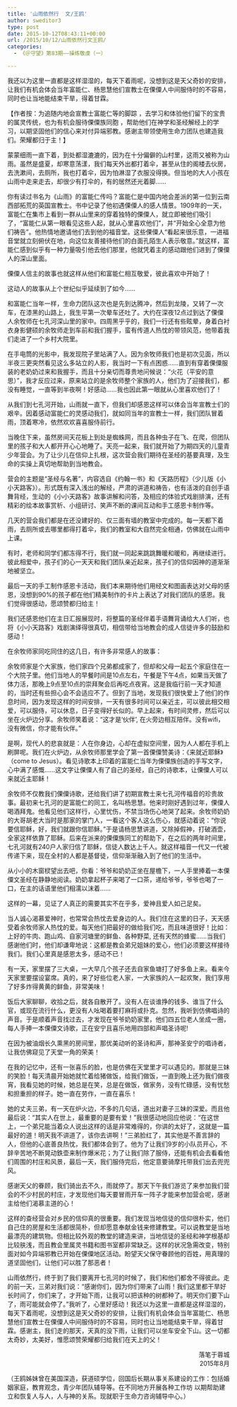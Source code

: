 ```yaml
---
title: '山雨依然行  文/王鸥'
author: sweditor3
type: post
date: 2015-10-12T08:43:11+00:00
url: /2015/10/12/山雨依然行文王鸥/
categories:
  - 《＠守望》第83期——操练敬虔（一）

---
```

我还以为这里一直都是这样湿湿的，每天下着雨呢，没想到这是天父奇妙的安排，让我们有机会体会当年富能仁、杨思慧他们宣教士在傈僳人中间服侍时的不容易，同时也让当地能结束干旱，得着甘霖。 

<!--more-->

【作者按：为追随内地会宣教士富能仁等的脚踪 ，去学习和体验他们留下的宝贵的属灵传统，也为有机会服待傈僳族同胞 ，帮助他们在神学和圣经解经上的学习，以期坚固他们的信心来对付异端邪教。感谢主带领使用生命力团队也建造我们。荣耀都归于主！】 

蒙蒙细雨一直下着，到处都湿漉漉的，因为在十分偏僻的山村里，这雨又被称为山雨。虽然是盛夏，却寒意荡漾，我们每天外出都打着伞，甚至从住的阁楼去伙房，去洗漱间，去厕所，我也打着伞，因为怕淋湿了衣服没得换。但当地的大人小孩在山雨中走来走去，却很少有打伞的，有的居然还光着脚&#8230;&#8230;&nbsp; 

你有读过书名为《山雨》的富能仁传吗？富能仁是中国内地会差派的第一位到云南西部拓荒的英国宣教士。书中记录了他初遇傈僳人的感人情景。1909年的一天，富能仁在集市上看到一群从山里来的穿着独特的傈僳人，就立即被他们吸引了，&ldquo;富能仁从第一眼看见这些人起，就从心里喜欢他们&rdquo;，并&ldquo;开始全心全意为他们祷告&rdquo;。他热情地邀请他们去到他的福音堂。这些傈僳人&ldquo;看起来很乐意，一进福音堂就立刻俯伏在地，向这位友善接待他们的白面孔陌生人表示敬意。&rdquo;就这样，富能仁感到似乎有一种力量吸引他去他们那里，他就凭着主的感动跟他们进到了傈僳人的深山里面。 

傈僳人信主的故事也就这样从他们和富能仁相互敬爱，彼此喜欢中开始了！ 

这动人的故事从上个世纪似乎延续到了如今&hellip;&hellip; 

和富能仁当年一样，生命力团队这次也是先到达腾冲，然后到龙陵，又转了一次车，在漆黑的山路上，我生平第一次晕车还吐了。大约在深夜12点过到达了傈僳人余牧师在七孔河深山里的家中。四周黑乎乎的，我们一行还有些眩晕，身着白衬衣身影健硕的余牧师走到车前和我们握手，蛮有传道人热忱的带领风范，他带着我们走进了一个乡村大院里。 

在手电筒的光影中，我发现院子里站满了人。因为余牧师我们也是初次见面，所以半夜三更突然看见这么多站立的人影，我当时一下有点困惑&hellip;&hellip;直到有穿着傈僳服装的老奶奶过来和我握手，而且十分亲切而尊贵地问候说：&ldquo;火花（平安的意思）&rdquo;，我才反应过来，原来站立的是余牧师整个家族的人，他们为了迎接我们，都没有睡觉，一直等到半夜啊！好感动&hellip;&hellip;我也因此第一眼就从心里喜欢他们了！ 

从我们到七孔河开始，山雨就一直下，但我们却感恩这样可以体会当年宣教士们的艰辛。因着感动富能仁的灵感动我们，就如同当年的宣教士一样，我们团队冒着雨，顶着寒冷，依然欢欢喜喜服侍前行。 

当晚住下来，虽然房间天花板上到处是蜘蛛网，而且各种虫子在飞、在爬，但团队里的孩子和大人都开开心心地睡了。天亮一起来，我们就开始了为期四天的儿童青少年营会。为了让少儿在信仰上扎根，这次营会我们期待在圣经的基要真理，及生命的实操上真切地帮助到当地教会。 

营会的主题是&ldquo;圣经与名著&rdquo;，内容选自《约翰一书》和《天路历程》（少儿版《小小天路客》）。形式既有深入浅出的解经，严肃的讲道和祷告，也有活泼的自创手语舞背经，生动的《小小天路客》故事讲解和问答，及相应的体验式戏剧排演，还有精彩的绘本故事赏析、小组研讨、笑声不断的课间互动和手工感恩卡制作等。 

几天的营会我们都是在还没建好的、仅三面有墙的教室中完成的。每一天都下着雨，去厕所或去哪里都得打着伞，我们的教室和大自然完全相通，仿佛就在山雨中上课。 

有时，老师和同学们都冻得不行，我们就一同起来跳跳舞暖和暖和，再继续进行。彼此相爱中，孩子们的心一天天和我们团队亲近起来，孩子们的信仰因神的道渐渐地被坚立。 

最后一天的手工制作感恩卡活动，我们本来期待他们用经文和图画表达对父母的感恩，没想到90%的孩子都在他们精美制作的卡片上表达了对我们团队的感恩。我们觉得很感动，愿颂赞都归给主！ 

我们还感恩他们在主日汇报展现时，将整篇的圣经伴着手语舞背诵给大人们听，也将《小小天路客》戏剧演绎得很真切，相信带给当地教会的成人信徒许多的鼓励和感动！ 

在余牧师家同吃同住的这几日，有许多非常感人的故事： 

余牧师家是个大家族，他们家四个兄弟都成家了，但却和父母一起五个家庭住在一个大院子里。他们当地人的早餐时间是10点左右，午餐是下午4点，如果当天做了体力活，那晚上9点至10点的崇拜聚会后再吃点夜宵。这是我临行前一天才知道的，当时还有些担心会不会适应不了。但到了当地，发现我们很快爱上了他们的作息时间，因为发现这样的时间安排，一天有很多时间可以亲近主，可以彼此相交相爱，可以服侍，可以休息，日子变得好长似的。早上起来，有时间灵修，然后可以坐在火炉边分享。余牧师笑着说：&ldquo;这才是&lsquo;伙伴&rsquo;, 在火旁边相互陪伴。没有wifi，没有微信，你才能有伙伴。&rdquo; 

是啊，现代人的悲哀就是：人在你身边，心却在虚拟空间里，因为人人都在手机上刷屏呢。我们在火炉边，从余牧师那里学会了第一首傈僳赞美诗：《来就近耶稣》（come to Jesus）。看见诗歌本上印着的富能仁当年为傈僳族创造的手写文字，心中满了感慨&hellip;&hellip;这文字让傈僳人有了自己的圣经，自己的诗歌本，让傈僳人可以来就近主耶稣！ 

余牧师不仅教我们傈僳诗歌，还给我们讲了初期宣教士来七孔河传福音的珍贵故事。最初来七孔河的是富能仁的同工，名叫杨思慧。他来时刚好遇到过年，傈僳人喝酒拜鬼。他看见他们这样行，心里忧伤，不禁当场伤心地哭了起来。余牧师奶奶的大哥胡老大当时是那家的掌门人，一看这个客人这么伤心，就感动着说：&ldquo;你说要信耶稣，好，我们就跟你信耶稣。&rdquo;于是请杨思慧讲道，又除掉假神，打破酒壶，全家这样依靠了耶稣。后来在派来的傈僳族同工的帮助下，在之后的两年时间里，七孔河就有240户人家归信了耶稣，信徒人数达上千人。就这样福音一代又一代被传递下来，现在全村的人都是基督徒，信仰渐渐融入到了他们的生活中。 

从小小的木窗棂望出去吧，你看：爷爷和奶奶正坐在屋檐下，一人手里捧着一本傈僳文圣经在静静地阅读。奶奶拿起杯子来喝了一口茶，递给爷爷，爷爷也喝了一口，在主的话语里他们相濡以沫着&hellip;&hellip;&nbsp; 

这样的一幕，见证了人真正的需要其实不在乎多，爱神且爱人如己足矣。 

当人诚心渴慕爱神时，也常常会热忱去爱身边的人。我们住在这里的日子，天天感受着余牧师家人热忱的爱。每天他们把最好的做给我们吃，而且味道很好！比如：上好的牛肉、跑山鸡、自家河塘里的鲜鱼、各种野菜, 还有天然的蜂蜜&hellip;&hellip;当我们感谢他们时，他们却谦卑地说：这都是教会弟兄姐妹的爱心，他们必须要这样接待我们。我们心里真是感恩太多，感动不已！ 

有一天，家里摆了三大桌，一大早几个孩子还去自家鱼塘打了好多鱼上来。看来今天家里要摆设宴席。真的，来了好些位老人家，一大家族的人一起欢聚，我们享用了好多炸得黄黄的鲜鱼，非常美味！ 

饭后大家聊聊，收拾之后，就各自散开了。没有人在谈谁挣的钱多、谁当了什么官，或现在流行什么，更没有人吆喝着要打麻将或扑克。忽然，我听到仿佛唱诗的声音。于是顺着声音找过去，才发现在爷爷奶奶家里，他们四五位老人坐成一圈，每人手捧一本傈僳文诗歌，正在安宁且喜乐地用四部和声唱圣诗呢! 

在因为被油烟长久熏黑的房间里，那优美动听的圣诗和声，那神圣安宁的唱诗者，让我仿佛窥见了天堂一角的荣美！ 

在我的记忆中，还有一张喜乐的脸，也是仿佛在天堂里才可以遇见的。那就是三妹的笑脸！每天清晨开始她就忙着给猪做饭，给我们做饭，一直到晚上还为我们做夜宵，我看见她的时候，她总是在笑，总是在做饭，做家务，没有忙碌感，没有忧愁和担重担的样子。她一直在劳作，一直在喜乐！ 

她的丈夫三弟，有一天在炉火边，不多的几句话，道出对妻子三妹的深爱。而且他最后说：&ldquo;其实人在世上，最重要的是要有爱！&rdquo;我很感动地回应他说：&ldquo;在这世上，一个弟兄能当着众人说出这样的话是非常难得的，你讲的太好了，这就是一篇最好的道！明天我不讲道了，该你去讲啊！&rdquo;三弟脸红了，其实他是不善言辞的人，但他的心底善良热忱，我们都体会到了。他为了让我们9岁的小队员开心，不辞辛苦地不断晃动鉄壶来制作爆米花；为了让我们除了服侍，还能有机会去看看他们周围的村庄和风景，最后一天，我们服侍完后，他定意要骑摩托带我们出去兜兜风。 

感谢天父的眷顾，我们骑出去不久，雨就停了。那天下午我们游览了来参加我们营会的不少村民的村庄，才发现他们每天要冒雨开车一阵子才能来参加营会呢，感谢主给他们渴慕主道的心！ 

这样的查经营会对乡民的信仰真的很重要。我们发现当地信徒的信仰很朴实，他们自己住的房屋和生活都很简朴，但却愿意奉献金钱来修建教堂。可以说教堂是当地最漂亮的建筑物。但相比较外观的教堂的建造来讲，当地信徒的圣经和神学根基却比较肤浅，而且教会里属灵书籍和图书室都非常缺乏。这样的状况急需改变，特别面对如今异端邪教已开始在傈僳地区活动。盼望天父保守眷顾他的百姓，用真理的道坚固他们，让他们可以胜了那恶者！ 

山雨依然行，终于到了我们要离开七孔河的时候了，我们和他们都舍不得彼此。走的前一天，三弟对我们说：&ldquo;感谢你们，因为你们带来了山雨！我们这里都干旱好长时间了，你们来了，才开始下雨，让我可以把该种的树都种了。明天你们要下山了，雨可能就会停了。&rdquo;我听了，心里好感动！我还以为这里一直都是这样湿湿的，每天下着雨呢，没想到这是天父奇妙的安排，让我们有机会体会当年富能仁、杨思慧他们宣教士在傈僳人中间服侍时的不容易，同时也让当地能结束干旱，得着甘霖。感谢主，我们走的那天，天真的没下雨，让我们可以坐车安全下山。这一切都太奇妙，太美好，惟愿颂赞荣耀都归给我们在天上的父！ 

<p style="text-align: right;">
  落笔于蓉城<br /> 2015年8月
</p>

（王鸥姊妹曾在美国深造，获道硕学位，回国后长期从事关系建设的工作：包括婚姻家庭，教育观念，青少年团队辅导等。在不同地方开展各种工作坊 以期帮助建立和恢复人与人，人与神的关系。现就职于生命力咨询辅导中心。）